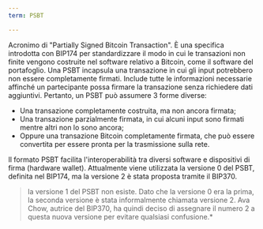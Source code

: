 ```yaml
---
term: PSBT

---
```

Acronimo di "Partially Signed Bitcoin Transaction". È una specifica introdotta con BIP174 per standardizzare il modo in cui le transazioni non finite vengono costruite nel software relativo a Bitcoin, come il software del portafoglio. Una PSBT incapsula una transazione in cui gli input potrebbero non essere completamente firmati. Include tutte le informazioni necessarie affinché un partecipante possa firmare la transazione senza richiedere dati aggiuntivi. Pertanto, un PSBT può assumere 3 forme diverse:


- Una transazione completamente costruita, ma non ancora firmata;
- Una transazione parzialmente firmata, in cui alcuni input sono firmati mentre altri non lo sono ancora;
- Oppure una transazione Bitcoin completamente firmata, che può essere convertita per essere pronta per la trasmissione sulla rete.

Il formato PSBT facilita l'interoperabilità tra diversi software e dispositivi di firma (hardware wallet). Attualmente viene utilizzata la versione 0 del PSBT, definita nel BIP174, ma la versione 2 è stata proposta tramite il BIP370.

> la versione 1 del PSBT non esiste. Dato che la versione 0 era la prima, la seconda versione è stata informalmente chiamata versione 2. Ava Chow, autrice del BIP370, ha quindi deciso di assegnare il numero 2 a questa nuova versione per evitare qualsiasi confusione.*